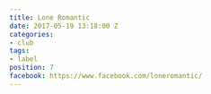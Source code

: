 ```yaml
---
title: Lone Romantic
date: 2017-05-19 13:18:00 Z
categories:
- club
tags:
- label
position: 7
facebook: https://www.facebook.com/loneromantic/
---
```



